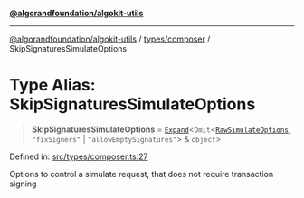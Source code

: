 [**@algorandfoundation/algokit-utils**](../../../README.md)

***

[@algorandfoundation/algokit-utils](../../../README.md) / [types/composer](../README.md) / SkipSignaturesSimulateOptions

# Type Alias: SkipSignaturesSimulateOptions

> **SkipSignaturesSimulateOptions** = [`Expand`](../../expand/type-aliases/Expand.md)\<`Omit`\<[`RawSimulateOptions`](RawSimulateOptions.md), `"fixSigners"` \| `"allowEmptySignatures"`\> & `object`\>

Defined in: [src/types/composer.ts:27](https://github.com/algorandfoundation/algokit-utils-ts/blob/main/src/types/composer.ts#L27)

Options to control a simulate request, that does not require transaction signing
